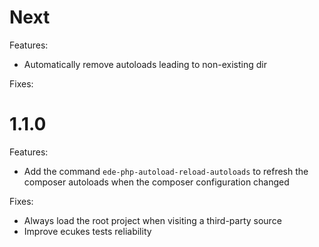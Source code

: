 # Next

Features:
- Automatically remove autoloads leading to non-existing dir

Fixes:

# 1.1.0

Features:

- Add the command `ede-php-autoload-reload-autoloads` to refresh the
  composer autoloads when the composer configuration changed

Fixes:

- Always load the root project when visiting a third-party source
- Improve ecukes tests reliability
